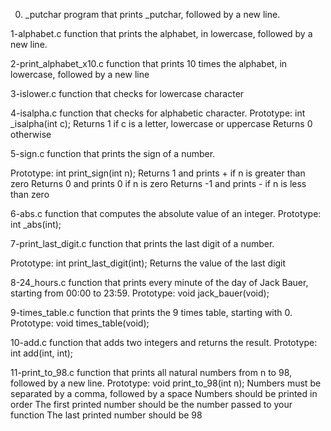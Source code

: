 0. _putchar
program that prints _putchar, followed by a new line.

1-alphabet.c
function that prints the alphabet, in lowercase, followed by a new line.

2-print_alphabet_x10.c
 function that prints 10 times the alphabet, in lowercase, followed by a new line

3-islower.c
function that checks for lowercase character

4-isalpha.c
function that checks for alphabetic character. Prototype: int _isalpha(int c);
Returns 1 if c is a letter, lowercase or uppercase
Returns 0 otherwise

5-sign.c
function that prints the sign of a number.

Prototype: int print_sign(int n);
Returns 1 and prints + if n is greater than zero
Returns 0 and prints 0 if n is zero
Returns -1 and prints - if n is less than zero


6-abs.c
function that computes the absolute value of an integer.
Prototype: int _abs(int);

7-print_last_digit.c
function that prints the last digit of a number.

Prototype: int print_last_digit(int);
Returns the value of the last digit

8-24_hours.c
function that prints every minute of the day of Jack Bauer, starting from 00:00 to 23:59.
Prototype: void jack_bauer(void);

9-times_table.c
function that prints the 9 times table, starting with 0.
Prototype: void times_table(void);

10-add.c
function that adds two integers and returns the result.
Prototype: int add(int, int);

11-print_to_98.c
function that prints all natural numbers from n to 98, followed by a new line.
Prototype: void print_to_98(int n);
Numbers must be separated by a comma, followed by a space
Numbers should be printed in order
The first printed number should be the number passed to your function
The last printed number should be 98
